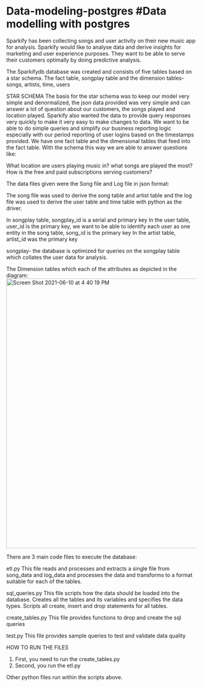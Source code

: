# Data-modeling-postgres #Data modelling with postgres
Sparkify has been collecting songs and user activity on their new music app for analysis. Sparkify would like to analyse data and derive insights for marketing and user experience purposes. They want to be able to serve their customers optimally by doing predictive analysis.


The Sparkifydb database was created and consists of five tables based on a star schema. The fact table, songplay table and the dimension tables- songs, artists, time, users

STAR SCHEMA
The basis for the star schema was to keep our model very simple and denormalized, the json data provided was very simple and can answer a lot of question about our customers, the songs played and location played.
Sparkify also wanted the data to provide query responses very quickly to make it very easy to make changes to data.
We want to be able to do simple queries and simplify our business reporting logic especially with our period reporting of user logins based on the timestamps provided. We have one fact table and the dimensional tables that feed into the fact table. With the schema this way we are able to answer questions like:

What location are users playing music in?
what songs are played the most?
How is the free and paid subscriptions serving customers?


The data files given were the Song file and Log file in json format:

The song file was used to derive the song table and artist table and the log file was used to derive the user table and time table with python as the driver.

In songplay table, songplay_id is a serial and primary key
In the user table, user_id is the primary key, we want to be able to identify each user as one entity
in the song table, song_id is the primary key 
In the artist table, artist_id was the primary key

songplay- the database is optimized for queries on the songplay table which collates the user data for analysis.

The Dimension tables which each of the attributes as depicted in the diagram:
<img width="715" alt="Screen Shot 2021-06-10 at 4 40 19 PM" src="https://user-images.githubusercontent.com/63693605/121606484-7c12f400-ca0b-11eb-9b6b-224f6d3caa4d.png">

There are 3 main code files to execute the database:

etl.py
This file reads and processes and extracts a single file from song_data and log_data and processes the data and transforms to a format suitable for each of the tables.

sql_queries.py
This file scripts how the data should be loaded into the database. Creates all the tables and its variables and specifies the data types. Scripts all create, insert and drop statements for all tables.

create_tables.py
This file provides functions to drop and create the sql queries

test.py
This file provides sample queries to test and validate data quality


HOW TO RUN THE FILES 
1. First, you need to run the create_tables.py
2. Second, you run the etl.py

Other python files run within the scripts above. 


